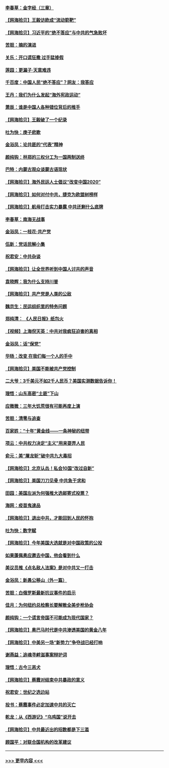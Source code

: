 #### [李春草：金字经（三章）](../pages/nsc993/n12383691.md?t=09070002) 
#### [【网海拾贝】王毅访欧成“流动箭靶”](../pages/nsc993/n12383338.md?t=09070002) 
#### [【网海拾贝】习近平的“绝不答应”与中共的气急败坏](../pages/nsc993/n12382819.md?t=09070002) 
#### [苦胆：摘的演进](../pages/nsc993/n12382619.md?t=09070002) 
#### [关乐：开口谎狂撒 过手猛掺假](../pages/nsc993/n12382604.md?t=09070002) 
#### [莲园：更漏子‧天意难违](../pages/nsc993/n12382598.md?t=09070002) 
#### [千百度：中国人民“绝不答应”？网友：我答应](../pages/nsc993/n12382024.md?t=09070002) 
#### [王丹：我们为什么发起“海外宪政运动”](../pages/nsc993/n12380286.md?t=09070002) 
#### [萧辰：谁是中国人各种错位背后的推手](../pages/nsc993/n12379800.md?t=09070002) 
#### [【网海拾贝】王毅破了一个纪录](../pages/nsc993/n12379251.md?t=09070002) 
#### [吐为快：庚子悲歌](../pages/nsc993/n12378821.md?t=09070002) 
#### [金浴凤：论共匪的“代表”精神](../pages/nsc993/n12377546.md?t=09070002) 
#### [颜纯钩：林郑的三权分工为一国两制送终](../pages/nsc993/n12377306.md?t=09070002) 
#### [巴特：内蒙古观众谈蒙古语现状](../pages/nsc993/n12376923.md?t=09070002) 
#### [【网海拾贝】海外民运人士倡议“改变中国2020”](../pages/nsc993/n12376682.md?t=09070002) 
#### [【网海拾贝】如何对付中共，捷克为欧盟树榜样](../pages/nsc993/n12374209.md?t=09070002) 
#### [【网海拾贝】航母打击实力暴露 中共还剩什么底牌](../pages/nsc993/n12371825.md?t=09070002) 
#### [李春草：南海无战事](../pages/nsc993/n12371159.md?t=09070002) 
#### [金浴凤：一枝花·共产党](../pages/nsc993/n12368757.md?t=09070002) 
#### [伍新：党话民解小集](../pages/nsc993/n12366907.md?t=09070002) 
#### [祝君安：中共杂谈](../pages/nsc993/n12366076.md?t=09070002) 
#### [【网海拾贝】让全世界听到中国人讨共的声音](../pages/nsc993/n12365569.md?t=09070002) 
#### [袁晓辉：我为什么支持川普](../pages/nsc993/n12362670.md?t=09070002) 
#### [【网海拾贝】共产党是人类的公敌](../pages/nsc993/n12363182.md?t=09070002) 
#### [魏京生：民运组织里的特务问题](../pages/nsc993/n12363010.md?t=09070002) 
#### [郑纯清： 《人民日报》纸包火](../pages/nsc993/n12362706.md?t=09070002) 
#### [【视频】上海倪天英：中共对我疯狂迫害的真相](../pages/nsc993/n12356341.md?t=09070002) 
#### [金浴凤：话“保党”](../pages/nsc993/n12361867.md?t=09070002) 
#### [华旸：改变 在我们每一个人的手中](../pages/nsc993/n12361774.md?t=09070002) 
#### [【网海拾贝】美国不能被共产党控制](../pages/nsc993/n12360271.md?t=09070002) 
#### [二大爷：3千美元不如2千人民币？美国实测数据告诉你！](../pages/nsc993/n12358563.md?t=09070002) 
#### [理悟：山东高密“土匪”下山](../pages/nsc993/n12358535.md?t=09070002) 
#### [应微微：三年大饥荒很有可能再度上演](../pages/nsc993/n12358523.md?t=09070002) 
#### [苦胆：清零与追查](../pages/nsc993/n12358501.md?t=09070002) 
#### [百家姓：“十年”黄金线——一条神秘的纽带](../pages/nsc993/n12358319.md?t=09070002) 
#### [项云：中共权力决定“主义”用来耍弄人民](../pages/nsc993/n12358172.md?t=09070002) 
#### [俞元：美“屠龙斩”破中共九大毒招](../pages/nsc993/n12357822.md?t=09070002) 
#### [【网海拾贝】北京认怂！私会10国“改过自新”](../pages/nsc993/n12357784.md?t=09070002) 
#### [【网海拾贝】美国刀刀见骨 中共急于求和](../pages/nsc993/n12355511.md?t=09070002) 
#### [田园：美国左派为何强推大选邮寄式投票？](../pages/nsc993/n12352963.md?t=09070002) 
#### [海网：疫苗鬼速品](../pages/nsc993/n12354438.md?t=09070002) 
#### [【网海拾贝】退出中共，才能回到人民的怀抱](../pages/nsc993/n12352634.md?t=09070002) 
#### [吐为快：数字赋](../pages/nsc993/n12352317.md?t=09070002) 
#### [【网海拾贝】今年美国大选就是对中国政策的公投](../pages/nsc993/n12350973.md?t=09070002) 
#### [如果蓬佩奥应邀去中国，他会看到什么](../pages/nsc993/n12350945.md?t=09070002) 
#### [美议员推《点名敌人法案》是对中共又一打击](../pages/nsc993/n12350765.md?t=09070002) 
#### [金浴凤：新愚公移山（外一篇）](../pages/nsc993/n12350253.md?t=09070002) 
#### [苦胆：白俄罗斯最新抗议事件的启示](../pages/nsc993/n12349989.md?t=09070002) 
#### [佳月：为何纽约总检察长要解散全美步枪协会](../pages/nsc993/n12349939.md?t=09070002) 
#### [颜纯钩：一个谎言帝国不可能成为现代国家？](../pages/nsc993/n12349898.md?t=09070002) 
#### [【网海拾贝】奥巴马时代是中共渗透美国的黄金八年](../pages/nsc993/n12349284.md?t=09070002) 
#### [【网海拾贝】中美另一场“新势力”争夺战已经打响](../pages/nsc993/n12346998.md?t=09070002) 
#### [谢燕益：追魂寻衅滋事案辩护词](../pages/nsc993/n12346892.md?t=09070002) 
#### [理悟：古今三恶犬](../pages/nsc993/n12345190.md?t=09070002) 
#### [【网海拾贝】蔡霞对结束中共暴政的意义](../pages/nsc993/n12344263.md?t=09070002) 
#### [祝君安：世纪之选边站](../pages/nsc993/n12342382.md?t=09070002) 
#### [投书：蔡霞事件必定加速中共的灭亡](../pages/nsc993/n12341881.md?t=09070002) 
#### [乾龙：从《西游记》“乌鸡国”说开去](../pages/nsc993/n12341690.md?t=09070002) 
#### [【网海拾贝】中共最近出的招数都是下三滥](../pages/nsc993/n12341593.md?t=09070002) 
#### [顾国平：对联合国机构的改革建议](../pages/nsc993/n12339928.md?t=09070002) 

----
#### [ >>> 更早内容 <<< ](../indexes/nsc993-earlier.md)
